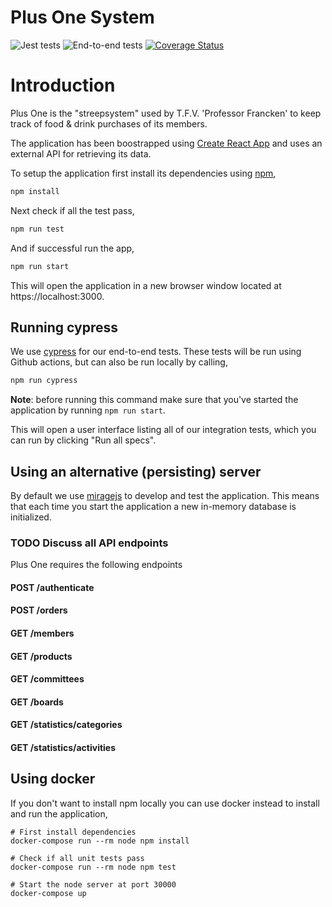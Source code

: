 # Plus One System

![Jest tests](https://github.com/professorfrancken/plus-one/workflows/Jest%20tests/badge.svg)
![End-to-end tests](https://github.com/professorfrancken/plus-one/workflows/End-to-end%20tests/badge.svg)
[![Coverage Status](https://coveralls.io/repos/github/ProfessorFrancken/plus-one/badge.svg?branch=master)](https://coveralls.io/github/ProfessorFrancken/plus-one?branch=master)

# Introduction
Plus One is the "streepsystem" used by T.F.V. 'Professor Francken' to keep track
of food & drink purchases of its members.

The application has been boostrapped using [Create React
App](https://github.com/facebookincubator/create-react-app) and uses an external
API for retrieving its data.

To setup the application first install its dependencies using
[npm](https://www.npmjs.com/get-npm), 

``` sh
npm install
```

Next check if all the test pass,

``` sh
npm run test
```

And if successful run the app,

``` sh
npm run start
```

This will open the application in a new browser window located at
https://localhost:3000. 

## Running cypress

We use [cypress](https://www.cypress.io/) for our end-to-end tests.
These tests will be run using Github actions, but can also be run locally by
calling,

``` sh
npm run cypress
```

**Note**: before running this command make sure that you've started the
application by running `npm run start`.

This will open a user interface listing all of our integration tests, which you
can run by clicking "Run all specs".

## Using an alternative (persisting) server

By default we use [miragejs](http://miragejs.com/) to develop and test the
application.
This means that each time you start the application a new in-memory database is
initialized. 

### TODO Discuss all API endpoints

Plus One requires the following endpoints

#### POST /authenticate

#### POST /orders

#### GET /members

#### GET /products

#### GET /committees

#### GET /boards

#### GET /statistics/categories

#### GET /statistics/activities

## Using docker

If you don't want to install npm locally you can use docker instead to install
and run the application,
```
# First install dependencies
docker-compose run --rm node npm install

# Check if all unit tests pass
docker-compose run --rm node npm test

# Start the node server at port 30000
docker-compose up
```
